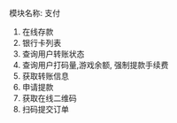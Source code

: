 模块名称: 支付

1. 在线存款
2. 银行卡列表
3. 查询用户转账状态
4. 查询用户打码量,游戏余额, 强制提款手续费
5. 获取转账信息
6. 申请提款
7. 获取在线二维码
8. 扫码提交订单